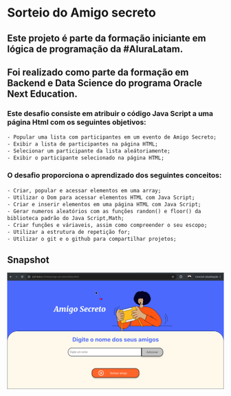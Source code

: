 # Sorteio do Amigo secreto

## Este projeto é parte da formação iniciante em lógica de programação da #AluraLatam.
## Foi realizado como parte da formação em Backend e Data Science do programa Oracle Next Education.

### Este desafio consiste em atribuir o código Java Script a uma página Html com os seguintes objetivos:

    - Popular uma lista com participantes em um evento de Amigo Secreto;
    - Exibir a lista de participantes na página HTML;
    - Selecionar um participante da lista aleátoriamente;
    - Exibir o participante selecionado na página HTML;

### O desafio proporciona o aprendizado dos seguintes conceitos:

    - Criar, popular e acessar elementos em uma array;
    - Utilizar o Dom para acessar elementos HTML com Java Script;
    - Criar e inserir elementos em uma página HTML com Java Script;
    - Gerar numeros aleatórios com as funções randon() e floor() da biblioteca padrão do Java Script,Math;
    - Criar funções e váriaveis, assim como compreender o seu escopo;
    - Utilizar a estrutura de repetição for;
    - Utilizar o git e o github para compartilhar projetos;

## Snapshot
![Alt](assets/snapshot.png "Snapshot interface page HTML")

